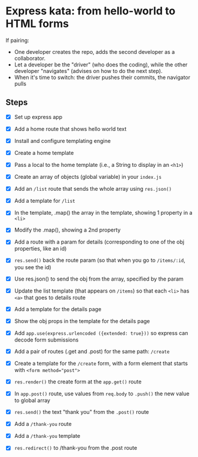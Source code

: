 
# Express kata: from hello-world to HTML forms

If pairing:

- One developer creates the repo, adds the second developer as a collaborator.
- Let a developer be the "driver" (who does the coding), while the other developer "navigates" (advises on how to do the next step).
- When it's time to switch: the driver pushes their commits, the navigator pulls

## Steps

- [X] Set up express app

- [X] Add a home route that shows hello world text

- [X] Install and configure templating engine

- [X] Create a home template

- [X] Pass a local to the home template (i.e., a String to display in an `<h1>`)

- [X] Create an array of objects (global variable) in your `index.js`

- [X] Add an `/list` route that sends the whole array using `res.json()`

- [X] Add a template for `/list`

- [X] In the template, .map() the array in the template, showing 1 property in a `<li>`

- [X] Modify the .map(), showing a 2nd property

- [X] Add a route with a param for details (corresponding to one of the obj properties, like an id)

- [X] `res.send()` back the route param (so that when you go to `/items/:id`, you see the id)

- [X] Use res.json() to send the obj from the array, specified by the param

- [X] Update the list template (that appears on `/items`) so that each `<li>` has `<a>` that goes to details route

- [X] Add a template for the details page

- [X] Show the obj props in the template for the details page

- [X] Add `app.use(express.urlencoded ({extended: true}))` so express can decode form submissions

- [X] Add a pair of routes (.get and .post) for the same path: `/create`

- [X] Create a template for the `/create` form, with a form element that starts with `<form method="post">`

- [X] `res.render()` the create form at the `app.get()` route

- [X] In `app.post()` route, use values from `req.body` to `.push()` the new value to global array

- [X] `res.send()` the text "thank you" from the `.post()` route

- [X] Add a `/thank-you` route

- [X] Add a `/thank-you` template

- [X] `res.redirect()` to /thank-you from the .post route


